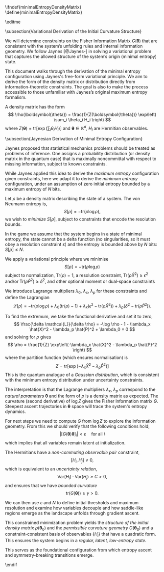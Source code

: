 \ifndef{minimalEntropyDensityMatrix}
\define{minimalEntropyDensityMatrix}

\editme

\subsection{Variational Derivation of the Initial Curvature Structure}

We will determine constraints on the Fisher Information Matrix $G(\boldsymbol{\theta})$ that are consistent with the system’s unfolding rules and internal information geometry. We follow Jaynes [@Jaynes-] in solving a variational problem that captures the allowed structure of the system’s origin (minimal entropy) state.

This document walks through the derivation of the minimal entropy configuration using Jaynes's free-form variational principle. We aim to derive the form of the density matrix or distribution directly from information-theoretic constraints. The goal is also to make the process accessible to those unfamiliar with Jaynes’s original maximum entropy formalism.

A density matrix has the form
$$
\rho(\boldsymbol{\theta}) = \frac{1}{Z(\boldsymbol{\theta})} \exp\left( \sum_i \theta_i H_i \right)
$$
where $Z(\boldsymbol{\theta}) = \mathrm{tr}\left[\exp\left( \sum_i \theta_i H_i \right)\right]$ and $\boldsymbol{\theta} \in \mathbb{R}^d$, $H_i$ are Hermitian observables. 

\subsection{Jaynesian Derivation of Minimal Entropy Configuration}

Jaynes proposed that statistical mechanics problems should be treated as problems of inference. One assigns a probability distribution (or density matrix in the quantum case) that is maximally noncommittal with respect to missing information, subject to known constraints.

While Jaynes applied this idea to derive the *maximum entropy* configuration given constraints, here we adapt it to derive the *minimum entropy* configuration, under an assumption of zero initial entropy bounded by a maximum entropy of $N$ bits.


Let $\rho$ be a density matrix describing the state of a system. The von Neumann entropy is,
$$
S[\rho] = -\mathrm{tr}(\rho \log \rho),
$$
we wish to *minimize* $S[\rho]$, subject to constraints that encode the resolution bounds.

In the game we assume that the system begins in a state of minimal entropy, the state cannot be a delta function (no singularities, so it must obey a resolution constraint $\varepsilon$) and the entropy is bounded above by $N$ bits: $S[\rho] \leq N$.

We apply a variational principle where we minimise
$$
S[\rho] = -\mathrm{tr}(\rho \log \rho)
$$
subject to normalization, $\mathrm{Tr}(\rho) = 1$, a resolution constraint, $\mathrm{Tr}(\rho \hat{X}^2) \geq \epsilon^2$ and/or $\mathrm{Tr}(\rho \hat{P}^2) \geq \delta^2$, and other optional moment or dual-space constraints

We introduce Lagrange multipliers $\lambda_0$, $\lambda_x$, $\lambda_p$ for these constraints and define the Lagrangian
$$
\mathcal{L}[\rho] = -\mathrm{tr}(\rho \log \rho) + \lambda_0(\mathrm{tr}(\rho) - 1) + \lambda_x (\epsilon^2 - \mathrm{tr}(\rho \hat{X}^2)) + \lambda_p (\delta^2 - \mathrm{tr}(\rho \hat{P}^2)).
$$

To find the extremum, we take the functional derivative and set it to zero,
$$
\frac{\delta \mathcal{L}}{\delta \rho} = -\log \rho - 1 - \lambda_x \hat{X}^2 - \lambda_p \hat{P}^2 + \lambda_0 = 0
$$
and solving for $\rho$ gives
$$
\rho = \frac{1}{Z} \exp\left(-\lambda_x \hat{X}^2 - \lambda_p \hat{P}^2 \right)
$$
where the partition function (which ensures normalisation) is
$$
Z = \mathrm{tr}\left[\exp\left(-\lambda_x \hat{X}^2 - \lambda_p \hat{P}^2\right)\right]
$$
This is the quantum analogue of a *Gaussian distribution*, which is consistent with the minimum entropy distribution under uncertainty constraints.

The interpretation is that the Lagrange multipliers $\lambda_x$, $\lambda_p$ correspond to the *natural parameters* $\boldsymbol{\theta}$ and the form of $\rho$ is a density matrix as expected. The curvature (second derivative) of $\log Z$ gives the Fisher Information matrix $G$. Steepest ascent trajectories in $\boldsymbol{\theta}$ space will trace the system's entropy dynamics.

For next steps we need to compute $G$ from $\log Z$ to explore the information geometry. From this we should verify that the following conditions hold,
$$
\left| \left[G(\boldsymbol{\theta}) \boldsymbol{\theta}\right]_i \right| < \varepsilon \quad \text{for all } i
$$
which implies that all variables remain latent at initialization.

The Hermitians have a *non-commuting observable pair* constraint,
$$
  [H_i, H_j] \neq 0,
$$
which is equivalent to an *uncertainty relation*,
$$
  \mathrm{Var}(H_i) \cdot \mathrm{Var}(H_j) \geq C > 0,
$$
and ensures that we have *bounded curvature*
$$
\mathrm{tr}(G(\boldsymbol{\theta})) \geq \gamma > 0.
$$

We can then use $\varepsilon$ and $N$ to define initial thresholds and maximum resolution and examine how variables decouple and how saddle-like regions emerge as the landscape unfolds through gradient ascent.

This constrained minimization problem yields the *structure of the initial density matrix* $\rho(\boldsymbol{\theta}_0)$ and the *permissible curvature geometry* $G(\boldsymbol{\theta}_0)$ and a constraint-consistent basis of observables $\{H_i\}$ that have a quadratic form. This ensures the system begins in a *regular, latent, low-entropy state*.

This serves as the foundational configuration from which entropy ascent and symmetry-breaking transitions emerge.

\endif
